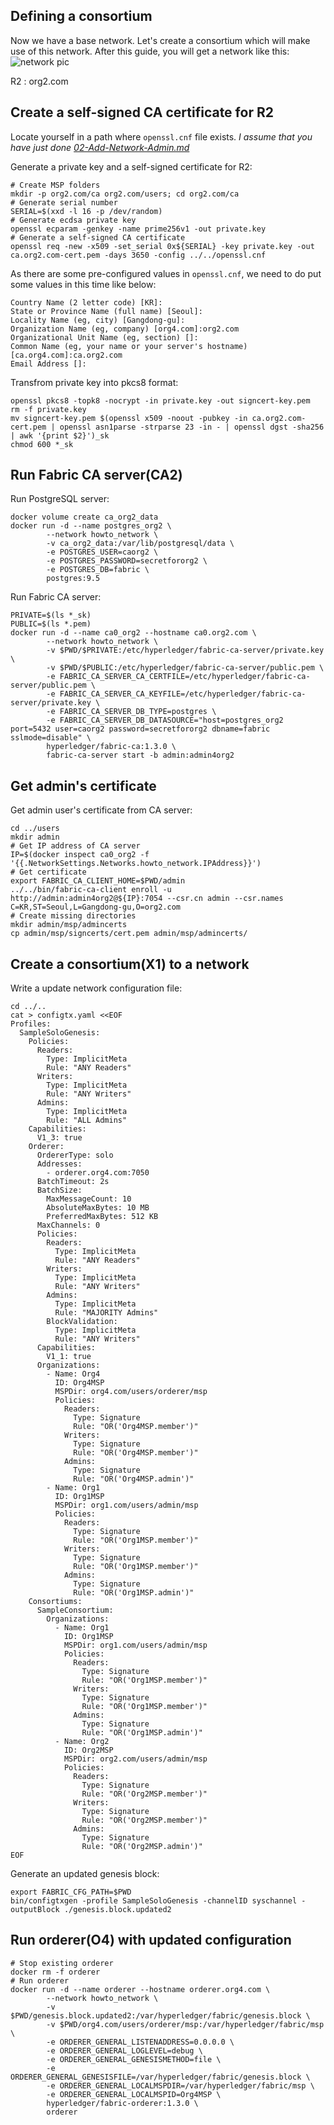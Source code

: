 ## Defining a consortium
Now we have a base network.
Let's create a consortium which will make use of this network.
After this guide, you will get a network like this:
![network pic](https://hyperledger-fabric.readthedocs.io/en/release-1.3/_images/network.diagram.3.png "Target network - 03")

R2 : org2.com

## Create a self-signed CA certificate for R2

Locate yourself in a path where `openssl.cnf` file exists.
*I assume that you have just done [02-Add-Network-Admin.md](https://github.com/ChoiSD/how-to-Hyperledger-Fabric/blob/master/Docs/Build-From-Scratch/02-Add-Network-Admin.md)*

Generate a private key and a self-signed certificate for R2:
```
# Create MSP folders
mkdir -p org2.com/ca org2.com/users; cd org2.com/ca
# Generate serial number
SERIAL=$(xxd -l 16 -p /dev/random)
# Generate ecdsa private key
openssl ecparam -genkey -name prime256v1 -out private.key
# Generate a self-signed CA certificate
openssl req -new -x509 -set_serial 0x${SERIAL} -key private.key -out ca.org2.com-cert.pem -days 3650 -config ../../openssl.cnf
```

As there are some pre-configured values in `openssl.cnf`, we need to do put some values in this time like below:
```
Country Name (2 letter code) [KR]:
State or Province Name (full name) [Seoul]:
Locality Name (eg, city) [Gangdong-gu]:
Organization Name (eg, company) [org4.com]:org2.com
Organizational Unit Name (eg, section) []:
Common Name (eg, your name or your server's hostname) [ca.org4.com]:ca.org2.com
Email Address []:
```

Transfrom private key into pkcs8 format:
```
openssl pkcs8 -topk8 -nocrypt -in private.key -out signcert-key.pem
rm -f private.key
mv signcert-key.pem $(openssl x509 -noout -pubkey -in ca.org2.com-cert.pem | openssl asn1parse -strparse 23 -in - | openssl dgst -sha256 | awk '{print $2}')_sk
chmod 600 *_sk
```

## Run Fabric CA server(CA2)

Run PostgreSQL server:
```
docker volume create ca_org2_data
docker run -d --name postgres_org2 \
        --network howto_network \
        -v ca_org2_data:/var/lib/postgresql/data \
        -e POSTGRES_USER=caorg2 \
        -e POSTGRES_PASSWORD=secretfororg2 \
        -e POSTGRES_DB=fabric \
        postgres:9.5
```

Run Fabric CA server:
```
PRIVATE=$(ls *_sk)
PUBLIC=$(ls *.pem)
docker run -d --name ca0_org2 --hostname ca0.org2.com \
        --network howto_network \
        -v $PWD/$PRIVATE:/etc/hyperledger/fabric-ca-server/private.key \
        -v $PWD/$PUBLIC:/etc/hyperledger/fabric-ca-server/public.pem \
        -e FABRIC_CA_SERVER_CA_CERTFILE=/etc/hyperledger/fabric-ca-server/public.pem \
        -e FABRIC_CA_SERVER_CA_KEYFILE=/etc/hyperledger/fabric-ca-server/private.key \
        -e FABRIC_CA_SERVER_DB_TYPE=postgres \
        -e FABRIC_CA_SERVER_DB_DATASOURCE="host=postgres_org2 port=5432 user=caorg2 password=secretfororg2 dbname=fabric sslmode=disable" \
        hyperledger/fabric-ca:1.3.0 \
        fabric-ca-server start -b admin:admin4org2
```

## Get admin's certificate

Get admin user's certificate from CA server:
```
cd ../users
mkdir admin
# Get IP address of CA server
IP=$(docker inspect ca0_org2 -f '{{.NetworkSettings.Networks.howto_network.IPAddress}}')
# Get certificate
export FABRIC_CA_CLIENT_HOME=$PWD/admin
../../bin/fabric-ca-client enroll -u http://admin:admin4org2@${IP}:7054 --csr.cn admin --csr.names C=KR,ST=Seoul,L=Gangdong-gu,O=org2.com
# Create missing directories
mkdir admin/msp/admincerts
cp admin/msp/signcerts/cert.pem admin/msp/admincerts/
```

## Create a consortium(X1) to a network

Write a update network configuration file:
```
cd ../..
cat > configtx.yaml <<EOF
Profiles:
  SampleSoloGenesis:
    Policies:
      Readers:
        Type: ImplicitMeta
        Rule: "ANY Readers"
      Writers:
        Type: ImplicitMeta
        Rule: "ANY Writers"
      Admins:
        Type: ImplicitMeta
        Rule: "ALL Admins"
    Capabilities:
      V1_3: true
    Orderer:
      OrdererType: solo
      Addresses:
        - orderer.org4.com:7050
      BatchTimeout: 2s
      BatchSize:
        MaxMessageCount: 10
        AbsoluteMaxBytes: 10 MB
        PreferredMaxBytes: 512 KB
      MaxChannels: 0
      Policies:
        Readers:
          Type: ImplicitMeta
          Rule: "ANY Readers"
        Writers:
          Type: ImplicitMeta
          Rule: "ANY Writers"
        Admins:
          Type: ImplicitMeta
          Rule: "MAJORITY Admins"
        BlockValidation:
          Type: ImplicitMeta
          Rule: "ANY Writers"
      Capabilities:
        V1_1: true
      Organizations:
        - Name: Org4
          ID: Org4MSP
          MSPDir: org4.com/users/orderer/msp
          Policies:
            Readers:
              Type: Signature
              Rule: "OR('Org4MSP.member')"
            Writers:
              Type: Signature
              Rule: "OR('Org4MSP.member')"
            Admins:
              Type: Signature
              Rule: "OR('Org4MSP.admin')"
        - Name: Org1
          ID: Org1MSP
          MSPDir: org1.com/users/admin/msp
          Policies:
            Readers:
              Type: Signature
              Rule: "OR('Org1MSP.member')"
            Writers:
              Type: Signature
              Rule: "OR('Org1MSP.member')"
            Admins:
              Type: Signature
              Rule: "OR('Org1MSP.admin')"
    Consortiums:
      SampleConsortium:
        Organizations:
          - Name: Org1
            ID: Org1MSP
            MSPDir: org1.com/users/admin/msp
            Policies:
              Readers:
                Type: Signature
                Rule: "OR('Org1MSP.member')"
              Writers:
                Type: Signature
                Rule: "OR('Org1MSP.member')"
              Admins:
                Type: Signature
                Rule: "OR('Org1MSP.admin')"
          - Name: Org2
            ID: Org2MSP
            MSPDir: org2.com/users/admin/msp
            Policies:
              Readers:
                Type: Signature
                Rule: "OR('Org2MSP.member')"
              Writers:
                Type: Signature
                Rule: "OR('Org2MSP.member')"
              Admins:
                Type: Signature
                Rule: "OR('Org2MSP.admin')"
EOF
```

Generate an updated genesis block:
```
export FABRIC_CFG_PATH=$PWD
bin/configtxgen -profile SampleSoloGenesis -channelID syschannel -outputBlock ./genesis.block.updated2
```

## Run orderer(O4) with updated configuration

```
# Stop existing orderer
docker rm -f orderer
# Run orderer
docker run -d --name orderer --hostname orderer.org4.com \
        --network howto_network \
        -v $PWD/genesis.block.updated2:/var/hyperledger/fabric/genesis.block \
        -v $PWD/org4.com/users/orderer/msp:/var/hyperledger/fabric/msp \
        -e ORDERER_GENERAL_LISTENADDRESS=0.0.0.0 \
        -e ORDERER_GENERAL_LOGLEVEL=debug \
        -e ORDERER_GENERAL_GENESISMETHOD=file \
        -e ORDERER_GENERAL_GENESISFILE=/var/hyperledger/fabric/genesis.block \
        -e ORDERER_GENERAL_LOCALMSPDIR=/var/hyperledger/fabric/msp \
        -e ORDERER_GENERAL_LOCALMSPID=Org4MSP \
        hyperledger/fabric-orderer:1.3.0 \
        orderer
```